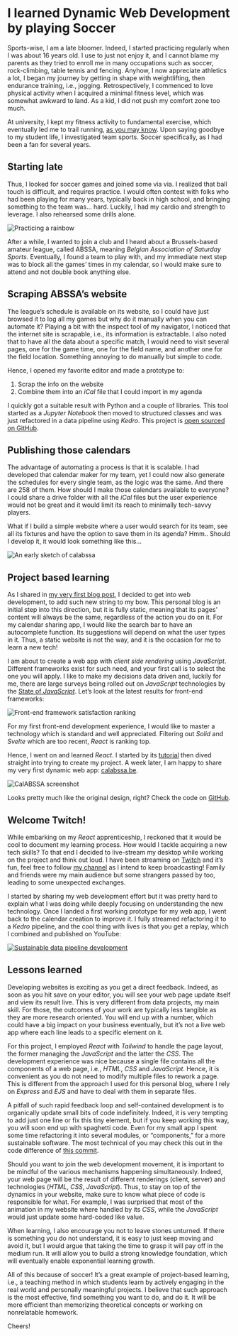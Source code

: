# I learned Dynamic Web Development by playing Soccer

Sports-wise, I am a late bloomer. Indeed, I started practicing regularly when I was about 16 years old. I use to just not enjoy it, and I cannot blame my parents as they tried to enroll me in many occupations such as soccer, rock-climbing, table tennis and fencing. Anyhow, I now appreciate athletics a lot, I began my journey by getting in shape with weightlifting, then endurance training, i.e., jogging. Retrospectively, I commenced to love physical activity when I acquired a minimal fitness level, which was somewhat awkward to land. As a kid, I did not push my comfort zone too much.

At university, I kept my fitness activity to fundamental exercise, which eventually led me to trail running, [as you may know](/blog/ultralight-trekking-the-gr54-185km-in-5-days). Upon saying goodbye to my student life, I investigated team sports. Soccer specifically, as I had been a fan for several years.

## Starting late

Thus, I looked for soccer games and joined some via via. I realized that ball touch is difficult, and requires practice. I would often contest with folks who had been playing for many years, typically back in high school, and bringing something to the team was… hard. Luckily, I had my cardio and strength to leverage. I also rehearsed some drills alone.

![Practicing a rainbow](/img/posts/soccer-react/rainbow.jpg) <!-- {.center} -->

After a while, I wanted to join a club and I heard about a Brussels-based amateur league, called ABSSA, meaning _Belgian Association of Saturday Sports_. Eventually, I found a team to play with, and my immediate next step was to block all the games’ times in my calendar, so I would make sure to attend and not double book anything else.

## Scraping ABSSA’s website

The league’s schedule is available on its website, so I could have just browsed it to log all my games but why do it manually when you can automate it? Playing a bit with the inspect tool of my navigator, I noticed that the internet site is scrapable, i.e., its information is extractable. I also noted that to have all the data about a specific match, I would need to visit several pages, one for the game time, one for the field name, and another one for the field location. Something annoying to do manually but simple to code.

Hence, I opened my favorite editor and made a prototype to:

1. Scrap the info on the website
2. Combine them into an _iCal_ file that I could import in my agenda

I quickly got a suitable result with Python and a couple of libraries. This tool started as a _Jupyter Notebook_ then moved to structured classes and was just refactored in a data pipeline using _Kedro_. This project is [open sourced on GitHub](https://github.com/simonpicard/abssa-ical).

## Publishing those calendars

The advantage of automating a process is that it is scalable. I had developed that calendar maker for my team, yet I could now also generate the schedules for every single team, as the logic was the same. And there are 258 of them. How should I make those calendars available to everyone? I could share a drive folder with all the _iCal_ files but the user experience would not be great and it would limit its reach to minimally tech-savvy players.

What if I build a simple website where a user would search for its team, see all its fixtures and have the option to save them in its agenda? Hmm.. Should I develop it, it would look something like this…

![An early sketch of calabssa](/img/posts/soccer-react/calabssa-sketch.png) <!-- {.center} -->

## Project based learning

As I shared in [my very first blog post](/blog/i-have-been-coding-for-more-than-15-years-but-never-in-javascript), I decided to get into web development, to add such new string to my bow. This personal blog is an initial step into this direction, but it is fully static, meaning that its pages' content will always be the same, regardless of the action you do on it. For my calendar sharing app, I would like the search bar to have an autocomplete function. Its suggestions will depend on what the user types in it. Thus, a static website is not the way, and it is the occasion for me to learn a new tech!

I am about to create a web app with _client side rendering_ using _JavaScript_. Different frameworks exist for such need, and your first call is to select the one you will apply. I like to make my decisions data driven and, luckily for me, there are large surveys being rolled out on _JavaScript_ technologies by the [State of _JavaScript_](https://stateofjs.com/en-us/). Let’s look at the latest results for front-end frameworks:

![Front-end framework satisfaction ranking](/img/posts/soccer-react/front_end_frameworks_experience_ranking.png) <!-- {.center} -->

For my first front-end development experience, I would like to master a technology which is standard and well appreciated. Filtering out _Solid_ and _Svelte_ which are too recent, _React_ is ranking top.

Hence, I went on and learned _React_. I started by its [tutorial](https://reactjs.org/tutorial/tutorial.html) then dived straight into trying to create my project. A week later, I am happy to share my very first dynamic web app: [calabssa.be](https://calabssa.be/?ref=simonmyway).

![CalABSSA screenshot](/img/posts/soccer-react/calabssa.png) <!-- {.center} -->

Looks pretty much like the original design, right? Check the code on [GitHub](https://github.com/simonpicard/calabssa.be).

## Welcome Twitch!

While embarking on my _React_ apprenticeship, I reckoned that it would be cool to document my learning process. How would I tackle acquiring a new tech skills? To that end I decided to live-stream my desktop while working on the project and think out loud. I have been streaming on [Twitch](https://www.twitch.tv/simonmyway) and it’s fun, feel free to follow [my channel](https://www.twitch.tv/simonmyway) as I intend to keep broadcasting! Family and friends were my main audience but some strangers passed by too, leading to some unexpected exchanges.

I started by sharing my web development effort but it was pretty hard to explain what I was doing while deeply focusing on understanding the new technology. Once I landed a first working prototype for my web app, I went back to the calendar creation to improve it. I fully streamed refactoring it to a _Kedro_ pipeline, and the cool thing with lives is that you get a replay, which I combined and published on YouTube:

[![Sustainable data pipeline development](/img/posts/soccer-react/kedro_min-overlay.png)](https://www.youtube.com/watch?v=uJE9NGaU_pk)<!-- {.center} -->

## Lessons learned

Developing websites is exciting as you get a direct feedback. Indeed, as soon as you hit save on your editor, you will see your web page update itself and view its result live. This is very different from data projects, my main skill. For those, the outcomes of your work are typically less tangible as they are more research oriented. You will end up with a number, which could have a big impact on your business eventually, but it’s not a live web app where each line leads to a specific element on it.

For this project, I employed _React_ with _Tailwind_ to handle the page layout, the former managing the _JavaScript_ and the latter the _CSS_. The development experience was nice because a single file contains all the components of a web page, i.e., _HTML_, _CSS_ and _JavaScript_. Hence, it is convenient as you do not need to modify multiple files to rework a page. This is different from the approach I used for this personal blog, where I rely on _Express_ and _EJS_ and have to deal with them in separate files.

A pitfall of such rapid feedback loop and self-contained development is to organically update small bits of code indefinitely. Indeed, it is very tempting to add just one line or fix this tiny element, but if you keep working this way, you will soon end up with spaghetti code. Even for my small app I spent some time refactoring it into several modules, or “components,” for a more sustainable software. The most technical of you may check this out in the code difference of [this commit](https://github.com/simonpicard/calabssa.be/commit/f16f33d2fd3b7c19a27874624868547c03e2acb2).

Should you want to join the web development movement, it is important to be mindful of the various mechanisms happening simultaneously. Indeed, your web page will be the result of different renderings (client, server) and technologies (_HTML_, _CSS_, _JavaScript_). Thus, to stay on top of the dynamics in your website, make sure to know what piece of code is responsible for what. For example, I was surprised that most of the animation in my website where handled by its _CSS_, while the _JavaScript_ would just update some hard-coded like value.

When learning, I also encourage you not to leave stones unturned. If there is something you do not understand, it is easy to just keep moving and avoid it, but I would argue that taking the time to grasp it will pay off in the medium run. It will allow you to build a strong knowledge foundation, which will eventually enable exponential learning growth.

All of this because of soccer! It’s a great example of project-based learning, i.e., a teaching method in which students learn by actively engaging in the real world and personally meaningful projects. I believe that such approach is the most effective, find something you want to do, and do it. It will be more efficient than memorizing theoretical concepts or working on nonrelatable homework.

Cheers!
